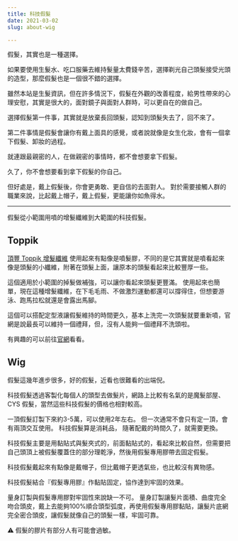 ```yaml
---
title: 科技假髮
date: 2021-03-02
slug: about-wig

---
```

假髮，其實也是一種選擇。

如果要使用生髮水、吃口服藥去維持髮量太費錢辛苦，選擇剃光自己頭髮接受光頭的造型，那麼假髮也是一個很不錯的選擇。

雖然本站是生髮資訊，但在許多情況下，假髮在外觀的改善程度，給男性帶來的心理安慰，其實是很大的，面對鏡子與面對人群時，可以更自在的做自己。

選擇假髮第一件事，其實就是放棄長回頭髮，認知到頭髮失去了，回不來了。

第二件事情是假髮會讓你有戴上面具的感覺，或者說就像是女生化妝，會有一個拿下假髮、卸妝的過程。

就連跟最親密的人，在做親密的事情時，都不會想要拿下假髮。

久了，你不會想要看到拿下假髮的你自己。

但好處是，戴上假髮後，你會更勇敢、更自信的去面對人。 對於需要接觸人群的職業來說，比起戴上帽子，戴上假髮，更能讓你如魚得水。

***

假髮從小範圍用噴的增髮纖維到大範圍的科技假髮。

## Toppik

[頂豐 Toppik 增髮纖維](https://product.mchannles.com/2nh4_) 使用起來有點像是噴髮膠，不同的是它其實就是噴看起來像是頭髮的小纖維，附著在頭髮上面，讓原本的頭髮看起來比較豐厚一些。

這個適用於小範圍的掉髮做補強，可以讓你看起來頭髮更豐滿。 使用起來也簡單，現在這種增髮纖維，在下毛毛雨、不做激烈運動都還可以撐得住，但想要游泳、跑馬拉松就還是會露出馬腳。

這個可以搭配定型液讓假髮維持的時間更久，基本上洗完一次頭髮就要重新噴，官網是說最長可以維持一個禮拜，但，沒有人能夠一個禮拜不洗頭啦。

有興趣的可以前往[官網](https://greenmall.info/2nh4_)看看。

## Wig

假髮這幾年進步很多，好的假髮，近看也很難看的出端倪。

科技假髮透過客製化每個人的頭型去做髮片，網路上比較有名氣的是魔髮部屋、CYS 假髮，當然這些科技假髮的價格也相對較高。

一頂假髮訂製下來約3-5萬，可以使用2年左右。 但一次通常不會只有定一頂，會有兩頂交互使用。 科技假髮算是消耗品， 隨著配戴的時間久了，就需要更換。

科技假髮主要是用黏貼式與髮夾式的，前面黏貼式的，看起來比較自然，但需要把自己頭頂上被假髮覆蓋住的部分理乾淨，然後用假髮專用膠帶去固定假髮。

科技假髮戴起來有點像是戴帽子，但比戴帽子更透氣些，也比較沒有異物感。

科技假髮結合『假髮專用膠』作黏貼固定，協作達到牢固的效果。

量身訂製與假髮專用膠對牢固性來說缺一不可。 量身訂製讓髮片面積、曲度完全吻合頭皮，戴上去能夠100%順合頭型弧度，再使用假髮專用膠黏貼，讓髮片底網完全密合頭皮，讓假髮就像自己的頭髮一樣，牢固可靠。

⚠️ 假髮的膠片有部分人有可能會過敏。